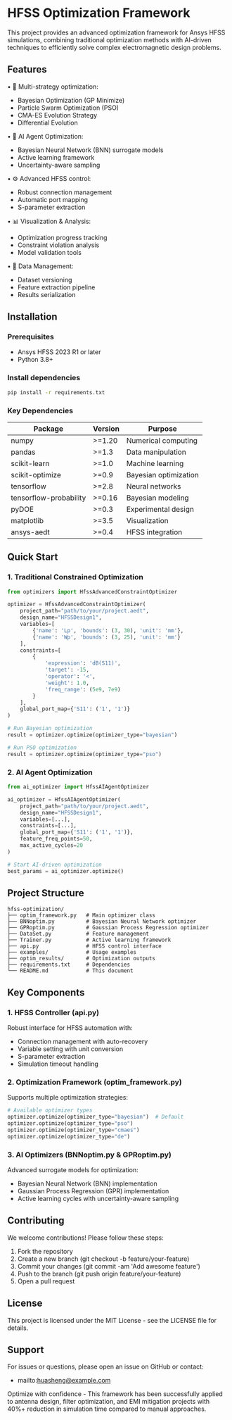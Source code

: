 # HFSS Optimization Framework

This project provides an advanced optimization framework for Ansys HFSS simulations, combining traditional optimization methods with AI-driven techniques to efficiently solve complex electromagnetic design problems.

## Features

• 🧮 Multi-strategy optimization:
  - Bayesian Optimization (GP Minimize)
  - Particle Swarm Optimization (PSO)
  - CMA-ES Evolution Strategy
  - Differential Evolution

• 🤖 AI Agent Optimization:
  - Bayesian Neural Network (BNN) surrogate models
  - Active learning framework
  - Uncertainty-aware sampling

• ⚙️ Advanced HFSS control:
  - Robust connection management
  - Automatic port mapping
  - S-parameter extraction

• 📊 Visualization & Analysis:
  - Optimization progress tracking
  - Constraint violation analysis
  - Model validation tools

• 💾 Data Management:
  - Dataset versioning
  - Feature extraction pipeline
  - Results serialization

## Installation

### Prerequisites
- Ansys HFSS 2023 R1 or later
- Python 3.8+

### Install dependencies
```bash
pip install -r requirements.txt
```

### Key Dependencies

| Package               | Version  | Purpose                  |
|-----------------------|----------|--------------------------|
| numpy                 | >=1.20   | Numerical computing      |
| pandas                | >=1.3    | Data manipulation        |
| scikit-learn          | >=1.0    | Machine learning         |
| scikit-optimize       | >=0.9    | Bayesian optimization    |
| tensorflow            | >=2.8    | Neural networks          |
| tensorflow-probability| >=0.16   | Bayesian modeling        |
| pyDOE                 | >=0.3    | Experimental design      |
| matplotlib            | >=3.5    | Visualization            |
| ansys-aedt            | >=0.4    | HFSS integration         |

## Quick Start

### 1. Traditional Constrained Optimization
```python
from optimizers import HfssAdvancedConstraintOptimizer

optimizer = HfssAdvancedConstraintOptimizer(
    project_path="path/to/your/project.aedt",
    design_name="HFSSDesign1",
    variables=[
        {'name': 'Lp', 'bounds': (3, 30), 'unit': 'mm'},
        {'name': 'Wp', 'bounds': (3, 25), 'unit': 'mm'}
    ],
    constraints=[
        {
            'expression': 'dB(S11)',
            'target': -15,
            'operator': '<',
            'weight': 1.0,
            'freq_range': (5e9, 7e9)
        }
    ],
    global_port_map={'S11': ('1', '1')}
)

# Run Bayesian optimization
result = optimizer.optimize(optimizer_type="bayesian")

# Run PSO optimization
result = optimizer.optimize(optimizer_type="pso")
```

### 2. AI Agent Optimization
```python
from ai_optimizer import HfssAIAgentOptimizer

ai_optimizer = HfssAIAgentOptimizer(
    project_path="path/to/your/project.aedt",
    design_name="HFSSDesign1",
    variables=[...],
    constraints=[...],
    global_port_map={'S11': ('1', '1')},
    feature_freq_points=50,
    max_active_cycles=20
)

# Start AI-driven optimization
best_params = ai_optimizer.optimize()
```

## Project Structure
```
hfss-optimization/
├── optim_framework.py   # Main optimizer class
├── BNNoptim.py          # Bayesian Neural Network optimizer
├── GPRoptim.py          # Gaussian Process Regression optimizer
├── DataSet.py           # Feature management
├── Trainer.py           # Active learning framework
├── api.py               # HFSS control interface
├── examples/            # Usage examples
├── optim_results/       # Optimization outputs
├── requirements.txt     # Dependencies
└── README.md            # This document
```

## Key Components

### 1. HFSS Controller (api.py)
Robust interface for HFSS automation with:
- Connection management with auto-recovery
- Variable setting with unit conversion
- S-parameter extraction
- Simulation timeout handling

### 2. Optimization Framework (optim_framework.py)
Supports multiple optimization strategies:
```python
# Available optimizer types
optimizer.optimize(optimizer_type="bayesian")  # Default
optimizer.optimize(optimizer_type="pso")
optimizer.optimize(optimizer_type="cmaes")
optimizer.optimize(optimizer_type="de")
```

### 3. AI Optimizers (BNNoptim.py & GPRoptim.py)
Advanced surrogate models for optimization:
- Bayesian Neural Network (BNN) implementation
- Gaussian Process Regression (GPR) implementation
- Active learning cycles with uncertainty-aware sampling

## Contributing
We welcome contributions! Please follow these steps:
1. Fork the repository
2. Create a new branch (git checkout -b feature/your-feature)
3. Commit your changes (git commit -am 'Add awesome feature')
4. Push to the branch (git push origin feature/your-feature)
5. Open a pull request

## License
This project is licensed under the MIT License - see the LICENSE file for details.

## Support
For issues or questions, please open an issue on GitHub or contact:
- mailto:huasheng@example.com

Optimize with confidence - This framework has been successfully applied to antenna design, filter optimization, and EMI mitigation projects with 40%+ reduction in simulation time compared to manual approaches.